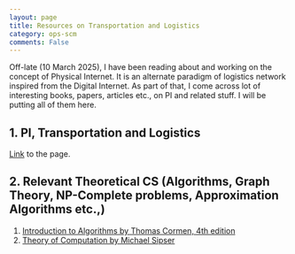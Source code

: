 ```yaml
---
layout: page
title: Resources on Transportation and Logistics
category: ops-scm
comments: False
---
```


Off-late (10 March 2025), I have been reading about and working on the concept of Physical Internet. It is an alternate paradigm of logistics network inspired from the Digital Internet. As part of that, I come across lot of interesting books, papers, articles etc., on PI and related stuff. I will be putting all of them here.

## 1. PI, Transportation and Logistics

[Link](/ops-scm/2025/03/14/physical-internet.html) to the page.

## 2. Relevant Theoretical CS (Algorithms, Graph Theory, NP-Complete problems, Approximation Algorithms etc.,)

1. [Introduction to Algorithms by Thomas Cormen, 4th edition](https://dl.ebooksworld.ir/books/Introduction.to.Algorithms.4th.Leiserson.Stein.Rivest.Cormen.MIT.Press.9780262046305.EBooksWorld.ir.pdf)
2. [Theory of Computation by Michael Sipser](https://drive.uqu.edu.sa/_/mskhayat/files/MySubjects/20189FS%20ComputationTheory/Introduction%20to%20the%20theory%20of%20computation_third%20edition%20-%20Michael%20Sipser.pdf)


